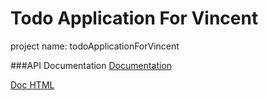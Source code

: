 # Todo Application For Vincent

project name: todoApplicationForVincent

###API Documentation
[Documentation](src/main/resources/documentation/api.md)

[Doc HTML](src/main/resources/templates/readme.html)